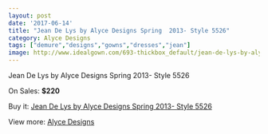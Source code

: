 ```yaml
---
layout: post
date: '2017-06-14'
title: "Jean De Lys by Alyce Designs Spring  2013- Style 5526"
category: Alyce Designs
tags: ["demure","designs","gowns","dresses","jean"]
image: http://www.idealgown.com/693-thickbox_default/jean-de-lys-by-alyce-designs-spring-2013-style-5526.jpg
---
```

Jean De Lys by Alyce Designs Spring  2013- Style 5526

On Sales: **$220**
<a href="https://www.idealgown.com/en/alyce-designs/305-jean-de-lys-by-alyce-designs-spring-2013-style-5526.html"><amp-img layout="responsive" width="600" height="600" src="//www.idealgown.com/693-thickbox_default/jean-de-lys-by-alyce-designs-spring-2013-style-5526.jpg" alt="Jean De Lys by Alyce Designs Spring  2013- Style 5526 0" /></a>

Buy it: [Jean De Lys by Alyce Designs Spring  2013- Style 5526](https://www.idealgown.com/en/alyce-designs/305-jean-de-lys-by-alyce-designs-spring-2013-style-5526.html "Jean De Lys by Alyce Designs Spring  2013- Style 5526")

View more: [Alyce Designs](https://www.idealgown.com/en/5-alyce-designs "Alyce Designs")